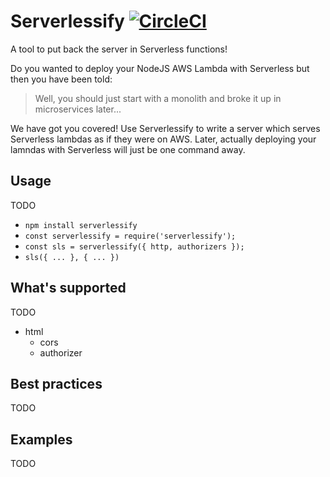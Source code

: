 # Serverlessify [![CircleCI](https://circleci.com/gh/elastic-coders/serverlessify.svg?style=svg)](https://circleci.com/gh/elastic-coders/serverlessify)

A tool to put back the server in Serverless functions!

Do you wanted to deploy your NodeJS AWS Lambda with Serverless but then you have been told:

> Well, you should just start with a monolith and broke it up in microservices later...

We have got you covered! Use Serverlessify to write a server which serves Serverless
lambdas as if they were on AWS. Later, actually deploying your lamndas with Serverless
will just be one command away.

## Usage

TODO

- `npm install serverlessify`
- `const serverlessify = require('serverlessify');`
- `const sls = serverlessify({ http, authorizers });`
- `sls({ ... }, { ... })`

## What's supported

TODO

- html
  - cors
  - authorizer

## Best practices

TODO

## Examples

TODO